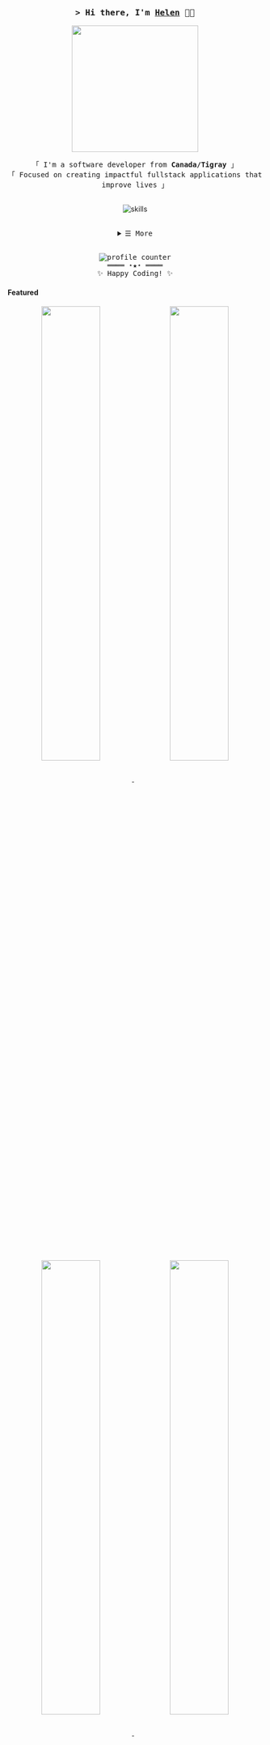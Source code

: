 <!-- https://github.com/HelenGezahegn/ -->

<!-- Title -->

<h3 align="center">
        <samp>&gt; Hi there, I'm
                <a target="_blank" href="https://heleng.vercel.app/" alt="personal website"><samp>Helen</samp></a> 👋🏾
        </samp>
</h3>
<p align="center"> 
  <img width="250" src="https://media.giphy.com/media/jIgXf4hgbHCeKiXpvt/giphy.gif">
</p>



<p align="center">
        <!-- Intro -->
        <samp>
                「 I'm a software developer from <b>Canada/Tigray</b> 」
                <br>
                「 Focused on creating impactful fullstack applications that improve lives  」
                <br>
                <br>
      </samp>
</p>

<p align="center">
  <img src="https://skillicons.dev/icons?i=python,js,html,css,react,redux,nextjs,tailwind,mongodb,express,vercel,postman,firebase,figma" alt="skills" />
</p>

<br>

<!-- Details Section -->
<details align="center">
    <summary> <samp>&#9776; More</samp></summary>
    <p align="center">
        <br>
        <!-- Activity Widget -->
        <img alt="Helen Gezahegn's GitHub Stats"
                src="https://github-readme-stats.vercel.app/api?username=HelenGezahegn&show_icons=true&theme=radical" />
        <br>
        <!-- Social Links -->
        <p>Find me on</p>
        <!-- Mail -->
        <a href="mailto:gezahegn@ualberta.ca" target="_blank"><img alt="Mail"
                src="https://img.shields.io/badge/-Mail-EA4335?style=flat-square&logo=Gmail&logoColor=white">
        </a>
        <!-- Linkedin -->
        <a href="https://www.linkedin.com/in/HelenGezahegn/" target="_blank"><img alt="Linkedin"
                src="https://img.shields.io/badge/-Linkedin-0A66C2?style=flat-square&logo=Linkedin&logoColor=white">
        </a
    </p>
</details>
<br>



  

<!-- Footer -->
<samp>
    <p align="center">
       <img src="https://komarev.com/ghpvc/?username=HelenGezahegn&color=ff69b4" alt="profile counter" />
      <br>
        ════ ⋆★⋆ ════
        <br>
       ✨ Happy Coding! ✨
    </p>
</samp>

<!-- Featured Repositories -->
#### Featured

<p align="center">
<a href="https://github.com/HelenGezahegn/social-media-app" target="_blank">
<img width='48%' align="center"src="https://github-readme-stats.vercel.app/api/pin/?username=HelenGezahegn&repo=social-media-app&border_color=02D892&bg_color=0D1117&title_color=C9D1D9&text_color=8B949E&icon_color=02D892" />
</a>
<span>&nbsp;</span>
<a href="https://github.com/HelenGezahegn/car-showcase" target="_blank">
<img width='48%' align="center"src="https://github-readme-stats.vercel.app/api/pin/?username=HelenGezahegn&repo=car-showcase&border_color=02D892&bg_color=0D1117&title_color=C9D1D9&text_color=8B949E&icon_color=02D892" />
</a>
</p>

<p align="center">
<a href="https://github.com/HelenGezahegn/job-finder" target="_blank">
<img width='48%' align="center"src="https://github-readme-stats.vercel.app/api/pin/?username=HelenGezahegn&repo=job-finder&border_color=02D892&bg_color=0D1117&title_color=C9D1D9&text_color=8B949E&icon_color=02D892" />
</a>
<span>&nbsp;</span>
<a href="https://github.com/AspireUni/Aspire" target="_blank">
<img width='48%' align="center"src="https://github-readme-stats.vercel.app/api/pin/?username=AspireUni&repo=Aspire&border_color=02D892&bg_color=0D1117&title_color=C9D1D9&text_color=8B949E&icon_color=02D892" />
</a>
</p>

<p align="center">
<a href="https://www.buymeacoffee.com/HelenGezahegn" target="_blank"><img src="https://cdn.buymeacoffee.com/buttons/default-orange.png" alt="Buy Me A Coffee" height="41" width="174"></a>
</p>
